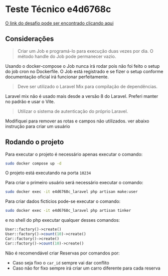 # Teste Técnico e4d6768c

[O link do desafio pode ser encontrado clicando aqui](https://github.com/eduardopilati/tt-b86d067b/blob/main/README.md)

## Considerações

> Criar um Job e programá-lo para execução duas vezes por dia. O método handle do Job pode permanecer vazio.

Usando o docker-compose o Job nunca irá rodar pois não foi feito o setup do job cron no Dockerfile. O Job está registrado e se fizer o setup conforme documentação oficial irá funcionar perfeitamente.

> Deve ser utilizado o Laravel Mix para compilação de dependências.

Laravel mix não é usado mais desde a versão 8 do Laravel. Preferi manter no padrão e usar o Vite.

> Utilizar o sistema de autenticação do próprio Laravel.

Modifiquei para remover as rotas e campos não utilizados. ver abaixo instrução para criar um usuário

## Rodando o projeto

Para executar o projeto é necessário apenas executar o comando:

```bash
sudo docker compose up -d
```

O projeto está executando na porta `10234`

Para criar o primeiro usuário será necessário executar o comando:

```bash
sudo docker exec -it e4d6768c_laravel php artisan make:user
```

Para criar dados fictícios pode-se executar o comando:

```bash
sudo docker exec -it e4d6768c_laravel php artisan tinker
```

e no shell do php executar qualquer desses comandos:

```php
User::factory()->create()
User::factory()->count(10)->create()
Car::factory()->create()
Car::factory()->count(10)->create()
```

Não é recomendável criar Reservas por comandos por:
- Caso seja fixo o `car_id` sempre vai dar conflito
- Caso não for fixo sempre irá criar um carro diferente para cada reserva
